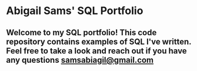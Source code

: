 # Abigail Sams' SQL Portfolio

## Welcome to my SQL portfolio! This code repository contains examples of SQL I've written. Feel free to take a look and reach out if you have any questions samsabiagil@gmail.com
